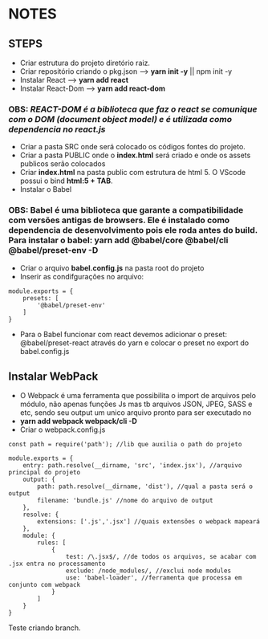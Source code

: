 # NOTES

## STEPS
* Criar estrutura do projeto diretório raiz.
* Criar repositório criando o pkg.json --> **yarn init -y** || npm init -y
* Instalar React --> **yarn add react**
* Instalar React-Dom --> **yarn add react-dom**


### OBS: *REACT-DOM é a biblioteca que faz o react se comunique com o DOM (document object model) e é utilizada como dependencia no react.js*
* Criar a pasta SRC onde será colocado os códigos fontes do projeto.
* Criar a pasta PUBLIC onde o **index.html** será criado e onde os assets publicos serão colocados
* Criar **index.html** na pasta public com estrutura de html 5. O VScode possui o bind **html:5 + TAB**.
* Instalar o Babel



### OBS: Babel é uma biblioteca que garante a **compatibilidade** com versões antigas de browsers. Ele é instalado como dependencia de desenvolvimento pois ele roda antes do build. Para instalar o babel: **yarn add @babel/core @babel/cli @babel/preset-env -D**

* Criar o arquivo **babel.config.js** na pasta root do projeto
* Inserir as condifgurações no arquivo:

```
module.exports = {
    presets: [
        '@babel/preset-env'
    ]
}
```

* Para o Babel funcionar com react devemos adicionar o preset: @babel/preset-react através do yarn e colocar o preset no export do babel.config.js

## Instalar WebPack
* O Webpack é uma ferramenta que possibilita o import de arquivos pelo módulo, não apenas funções Js mas tb arquivos JSON, JPEG, SASS e etc, sendo seu output um unico arquivo pronto para ser executado no
* **yarn add webpack webpack/cli -D**
* Criar o webpack.config.js

```
const path = require('path'); //lib que auxilia o path do projeto

module.exports = {
    entry: path.resolve(__dirname, 'src', 'index.jsx'), //arquivo principal do projeto
    output: {
        path: path.resolve(__dirname, 'dist'), //qual a pasta será o output
        filename: 'bundle.js' //nome do arquivo de output
    },
    resolve: {
        extensions: ['.js','.jsx'] //quais extensões o webpack mapeará
    },
    module: {
        rules: [
            {
                test: /\.jsx$/, //de todos os arquivos, se acabar com .jsx entra no processamento
                exclude: /node_modules/, //exclui node modules
                use: 'babel-loader', //ferramenta que processa em conjunto com webpack
            }
        ]
    }
}
```

Teste criando branch.




